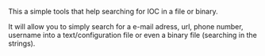 This a simple tools that help searching for IOC in a file or binary.

It will allow you to simply search for a e-mail adress, url, phone number, username into a text/configuration file or even a binary file (searching in the strings).


